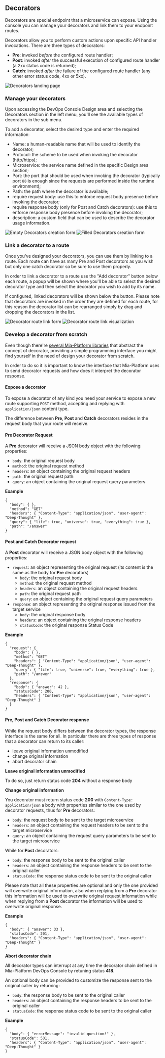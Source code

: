 ## Decorators

Decorators are special endpoint that a microservice can expose. Using the console you can manage your decorators and link them to your endpoint routes.

Decorators allow you to perform custom actions upon specific API handler invocations. There are three types of decorators:

 * **Pre**: invoked *before* the configured route handler;
 * **Post**: invoked *after* the successful execution of configured route handler (a 2xx status code is returned);
 * **Catch**: invoked *after* the failure of the configured route handler (any other error status code, 4xx or 5xx).

![Decorators landing page](img/decorators-landing.png)

### Manage your decorators

Upon accessing the DevOps Console Design area and selecting the Decorators section in the left menu, you'll see the available types of decorators in the sub menu.

To add a decorator, select the desired type and enter the required information:
 
  * Name: a human-readable name that will be used to identify the decorator;
  * Protocol: the scheme to be used when invoking the decorator (http/https);
  * Microservice: the service name defined in the specific Design area section;
  * Port: the port that should be used when invoking the decorator (typically port `80` is enough since the requests are performed inside the runtime environment);
  * Path: the path where the decorator is available;
  * require request body: use this to enforce request body presence before invoking the decorator;
  * require response body (only for Post and Catch decorators): use this to enforce response body presence before invoking the decorator;
  * description: a custom field that can be used to describe the decorator usage information.

![Empty Decorators creation form](img/decorators-create-post-empty.png)
![Filled Decorators creation form](img/decorators-create-post-filled.png)

### Link a decorator to a route

Once you've designed your decorators, you can use them by linking to a route. Each route can have as many Pre and Post decorators as you wish but only one catch decorator so be sure to use them properly.

In order to link a decorator to a route use the "Add decorator" button below each route, a popup will be shown where you'll be able to select the desired decorator type and then select the decorator you wish to add by its name.

If configured, linked decorators will be shown below the button. Please note that decorators are invoked in the order they are defined for each route, for this reason the decorator list can be rearranged simply by drag and dropping the decorators in the list.


![Decorator route link form](img/decorators-link-route-selection.png)
![Decorator route link visualization](img/decorators-link-route-done.png)

### Develop a decorator from scratch

Even though there're [several Mia-Platform libraries](../../../libraries/mia-service-libraries.md) that abstract the concept of decorator, providing a simple programming interface you might find yourself in the need of design your decorator from scratch.

In order to do so it is important to know the interface that Mia-Platform uses to send decorator requests and how does it interpret the decorator response.

#### Expose a decorator

To expose a decorator of any kind you need your service to expose a new route supporting `POST` method, accepting and replying with `application/json` content type.

The difference between **Pre**, **Post** and **Catch** decorators resides in the request body that your route will receive.

#### Pre Decorator Request

A **Pre** decorator will receive a JSON body object with the following properties:

  * `body`: the original request body
  * `method`: the original request method
  * `headers`: an object containing the original request headers
  * `path`: the original request path
  * `query`: an object containing the original request query parameters

**Example**

```
{
  "body": { },
  "method": "GET"
  "headers": { "Content-Type": "application/json", "user-agent": "Deep-Thought" },
  "query": { "life": true, "universe": true, "everything": true },
  "path": "/answer"
}
```

#### Post and Catch Decorator request

A **Post** decorator will receive a JSON body object with the following properties:

  * `request`: an object representing the original request (its content is the same as the body for **Pre** decorators)
    * `body`: the original request body
    * `method`: the original request method
    * `headers`: an object containing the original request headers
    * `path`: the original request path
    * `query`: an object containing the original request query parameters
  * `response`: an object representing the original response issued from the target service
    * `body`: the original response body
    * `headers`: an object containing the original response headers
    * `statusCode`: the original response Status Code

**Example**

```
{
  "request": {
    "body": { },
    "method": "GET"
    "headers": { "Content-Type": "application/json", "user-agent": "Deep-Thought" },
    "query": { "life": true, "universe": true, "everything": true },
    "path": "/answer"
  },
  "response": {
    "body": { "answer": 42 },
    "statusCode": 200,
    "headers": { "Content-Type": "application/json", "user-agent": "Deep-Thought" }
  }
}
```

#### Pre, Post and Catch Decorator response

While the request body differs between the decorator types, the response interface is the same for all. In particular there are three types of response that a decorator can return to its caller:

  * leave original information unmodified
  * change original information
  * abort decorator chain

**Leave original information unmodified**

To do so, just return status code **204** without a response body

**Change original information**

You decorator must return status code **200** with `Content-Type: application/json` a body with properties similar to the one used by decorator requests,
thus for **Pre** decorators: 
 
  * `body`: the request body to be sent to the target microservice
  * `headers`: an object containing the request headers to be sent to the target microservice
  * `query`: an object containing the request query parameters to be sent to the target microservice

While for **Post** decorators:

  * `body`: the response body to be sent to the original caller
  * `headers`: an object containing the response headers to be sent to the original caller
  * `statusCode`: the response status code to be sent to the original caller

Please note that all these properties are optional and only the one provided will overwrite original information, 
also when replying from a **Pre** decorator this information will be used to overwrite original request information
while when replying from a **Post** decorator the information will be used to overwrite original response.

**Example**
```
{
  "body": { "answer": 33 },
  "statusCode": 201,
  "headers": { "Content-Type": "application/json", "user-agent": "Deep-Thought" }
}
```

**Abort decorator chain**

All decorator types can interrupt at any time the decorator chain defined in Mia-Platform DevOps Console by retuning status **418**.

An optional body can be provided to customize the response sent to the original caller by returning:

  * `body`: the response body to be sent to the original caller
  * `headers`: an object containing the response headers to be sent to the original caller
  * `statusCode`: the response status code to be sent to the original caller

**Example**
```
{
  "body": { "errorMessage": "invalid question!" },
  "statusCode": 501,
  "headers": { "Content-Type": "application/json", "user-agent": "Deep-Thought" }
}
```
